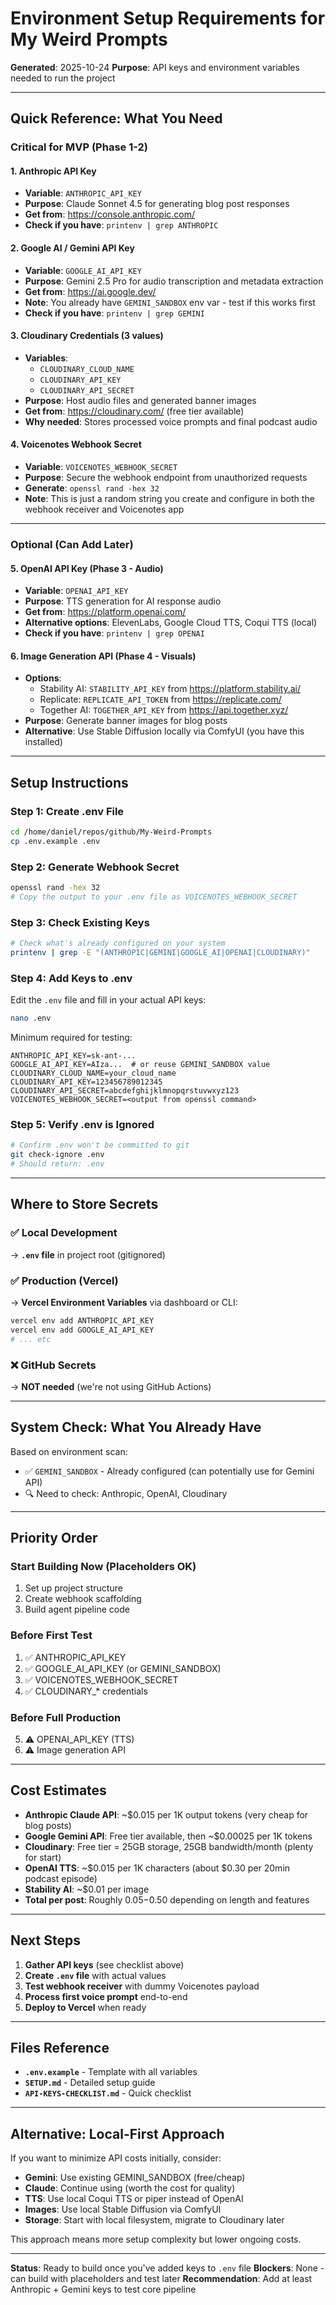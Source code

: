 # Environment Setup Requirements for My Weird Prompts

**Generated**: 2025-10-24
**Purpose**: API keys and environment variables needed to run the project

---

## Quick Reference: What You Need

### Critical for MVP (Phase 1-2)

#### 1. Anthropic API Key
- **Variable**: `ANTHROPIC_API_KEY`
- **Purpose**: Claude Sonnet 4.5 for generating blog post responses
- **Get from**: https://console.anthropic.com/
- **Check if you have**: `printenv | grep ANTHROPIC`

#### 2. Google AI / Gemini API Key
- **Variable**: `GOOGLE_AI_API_KEY`
- **Purpose**: Gemini 2.5 Pro for audio transcription and metadata extraction
- **Get from**: https://ai.google.dev/
- **Note**: You already have `GEMINI_SANDBOX` env var - test if this works first
- **Check if you have**: `printenv | grep GEMINI`

#### 3. Cloudinary Credentials (3 values)
- **Variables**:
  - `CLOUDINARY_CLOUD_NAME`
  - `CLOUDINARY_API_KEY`
  - `CLOUDINARY_API_SECRET`
- **Purpose**: Host audio files and generated banner images
- **Get from**: https://cloudinary.com/ (free tier available)
- **Why needed**: Stores processed voice prompts and final podcast audio

#### 4. Voicenotes Webhook Secret
- **Variable**: `VOICENOTES_WEBHOOK_SECRET`
- **Purpose**: Secure the webhook endpoint from unauthorized requests
- **Generate**: `openssl rand -hex 32`
- **Note**: This is just a random string you create and configure in both the webhook receiver and Voicenotes app

---

### Optional (Can Add Later)

#### 5. OpenAI API Key (Phase 3 - Audio)
- **Variable**: `OPENAI_API_KEY`
- **Purpose**: TTS generation for AI response audio
- **Get from**: https://platform.openai.com/
- **Alternative options**: ElevenLabs, Google Cloud TTS, Coqui TTS (local)
- **Check if you have**: `printenv | grep OPENAI`

#### 6. Image Generation API (Phase 4 - Visuals)
- **Options**:
  - Stability AI: `STABILITY_API_KEY` from https://platform.stability.ai/
  - Replicate: `REPLICATE_API_TOKEN` from https://replicate.com/
  - Together AI: `TOGETHER_API_KEY` from https://api.together.xyz/
- **Purpose**: Generate banner images for blog posts
- **Alternative**: Use Stable Diffusion locally via ComfyUI (you have this installed)

---

## Setup Instructions

### Step 1: Create .env File

```bash
cd /home/daniel/repos/github/My-Weird-Prompts
cp .env.example .env
```

### Step 2: Generate Webhook Secret

```bash
openssl rand -hex 32
# Copy the output to your .env file as VOICENOTES_WEBHOOK_SECRET
```

### Step 3: Check Existing Keys

```bash
# Check what's already configured on your system
printenv | grep -E "(ANTHROPIC|GEMINI|GOOGLE_AI|OPENAI|CLOUDINARY)"
```

### Step 4: Add Keys to .env

Edit the `.env` file and fill in your actual API keys:

```bash
nano .env
```

Minimum required for testing:
```env
ANTHROPIC_API_KEY=sk-ant-...
GOOGLE_AI_API_KEY=AIza...  # or reuse GEMINI_SANDBOX value
CLOUDINARY_CLOUD_NAME=your_cloud_name
CLOUDINARY_API_KEY=123456789012345
CLOUDINARY_API_SECRET=abcdefghijklmnopqrstuvwxyz123
VOICENOTES_WEBHOOK_SECRET=<output from openssl command>
```

### Step 5: Verify .env is Ignored

```bash
# Confirm .env won't be committed to git
git check-ignore .env
# Should return: .env
```

---

## Where to Store Secrets

### ✅ Local Development
→ **`.env` file** in project root (gitignored)

### ✅ Production (Vercel)
→ **Vercel Environment Variables** via dashboard or CLI:
```bash
vercel env add ANTHROPIC_API_KEY
vercel env add GOOGLE_AI_API_KEY
# ... etc
```

### ❌ GitHub Secrets
→ **NOT needed** (we're not using GitHub Actions)

---

## System Check: What You Already Have

Based on environment scan:
- ✅ `GEMINI_SANDBOX` - Already configured (can potentially use for Gemini API)
- 🔍 Need to check: Anthropic, OpenAI, Cloudinary

---

## Priority Order

### Start Building Now (Placeholders OK)
1. Set up project structure
2. Create webhook scaffolding
3. Build agent pipeline code

### Before First Test
1. ✅ ANTHROPIC_API_KEY
2. ✅ GOOGLE_AI_API_KEY (or GEMINI_SANDBOX)
3. ✅ VOICENOTES_WEBHOOK_SECRET
4. ✅ CLOUDINARY_* credentials

### Before Full Production
5. ⚠️ OPENAI_API_KEY (TTS)
6. ⚠️ Image generation API

---

## Cost Estimates

- **Anthropic Claude API**: ~$0.015 per 1K output tokens (very cheap for blog posts)
- **Google Gemini API**: Free tier available, then ~$0.00025 per 1K tokens
- **Cloudinary**: Free tier = 25GB storage, 25GB bandwidth/month (plenty for start)
- **OpenAI TTS**: ~$0.015 per 1K characters (about $0.30 per 20min podcast episode)
- **Stability AI**: ~$0.01 per image
- **Total per post**: Roughly $0.05-$0.50 depending on length and features

---

## Next Steps

1. **Gather API keys** (see checklist above)
2. **Create `.env` file** with actual values
3. **Test webhook receiver** with dummy Voicenotes payload
4. **Process first voice prompt** end-to-end
5. **Deploy to Vercel** when ready

---

## Files Reference

- **`.env.example`** - Template with all variables
- **`SETUP.md`** - Detailed setup guide
- **`API-KEYS-CHECKLIST.md`** - Quick checklist

---

## Alternative: Local-First Approach

If you want to minimize API costs initially, consider:
- **Gemini**: Use existing GEMINI_SANDBOX (free/cheap)
- **Claude**: Continue using (worth the cost for quality)
- **TTS**: Use local Coqui TTS or piper instead of OpenAI
- **Images**: Use local Stable Diffusion via ComfyUI
- **Storage**: Start with local filesystem, migrate to Cloudinary later

This approach means more setup complexity but lower ongoing costs.

---

**Status**: Ready to build once you've added keys to `.env` file
**Blockers**: None - can build with placeholders and test later
**Recommendation**: Add at least Anthropic + Gemini keys to test core pipeline
